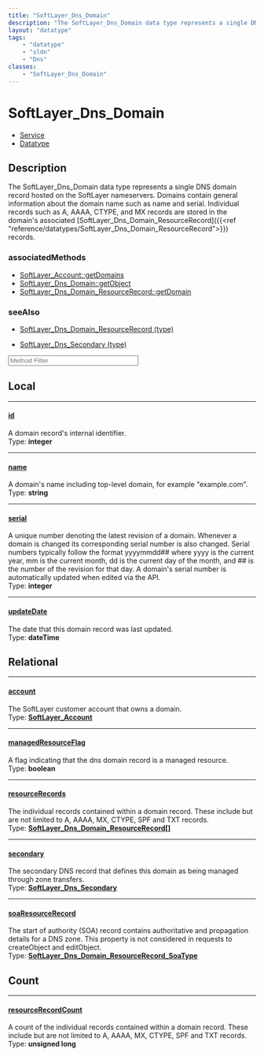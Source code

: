 ```yaml
---
title: "SoftLayer_Dns_Domain"
description: "The SoftLayer_Dns_Domain data type represents a single DNS domain record hosted on the SoftLayer nameservers. Domains co... "
layout: "datatype"
tags:
    - "datatype"
    - "sldn"
    - "Dns"
classes:
    - "SoftLayer_Dns_Domain"
---
```


# SoftLayer_Dns_Domain
<div id='service-datatype'>
    <ul id='sldn-reference-tabs'>
    <li id='service'> <a href='/reference/services/SoftLayer_Dns_Domain' >Service</a></li>    <li id='datatype'> <a href='/reference/datatypes/SoftLayer_Dns_Domain' >Datatype</a></li>
    </ul>
</div>

## Description 
The SoftLayer_Dns_Domain data type represents a single DNS domain record hosted on the SoftLayer nameservers. Domains contain general information about the domain name such as name and serial. Individual records such as A, AAAA, CTYPE, and MX records are stored in the domain's associated [SoftLayer_Dns_Domain_ResourceRecord]({{<ref "reference/datatypes/SoftLayer_Dns_Domain_ResourceRecord">}}) records. 


### associatedMethods

*  [SoftLayer_Account::getDomains](/reference/services/SoftLayer_Account/getDomains )
*  [SoftLayer_Dns_Domain::getObject](/reference/services/SoftLayer_Dns_Domain/getObject )
*  [SoftLayer_Dns_Domain_ResourceRecord::getDomain](/reference/services/SoftLayer_Dns_Domain_ResourceRecord/getDomain )



### seeAlso

* [SoftLayer_Dns_Domain_ResourceRecord (type)](/reference/datatypes/SoftLayer_Dns_Domain_ResourceRecord (type) )


* [SoftLayer_Dns_Secondary (type)](/reference/datatypes/SoftLayer_Dns_Secondary (type) )




<!-- Service Filer BEGIN -->
<div class="view-filters">
        <div class="clearfix">
            <div class="search-input-box">
                <input placeholder="Method Filter" onkeyup="titleSearch(inputId='prop-input', divId='properties', elementClass='prop-row')" 
                    type="text" id="prop-input" value="" size="30" maxlength="128" class="form-text">
            </div>
        </div>
</div>
<!-- Service Filer END -->

<div id="properties" class="content">
<div id="localProperties" class="prop-content" >

## Local
-----
[id]: #id
#### [id]
A domain record's internal identifier.  
<span class="type-label">Type: </span>**integer**

-----
[name]: #name
#### [name]
A domain's name including top-level domain, for example "example.com".  
<span class="type-label">Type: </span>**string**

-----
[serial]: #serial
#### [serial]
A unique number denoting the latest revision of a domain. Whenever a domain is changed its corresponding serial number is also changed. Serial numbers typically follow the format yyyymmdd## where yyyy is the current year, mm is the current month, dd is the current day of the month, and ## is the number of the revision for that day. A domain's serial number is automatically updated when edited via the API.   
<span class="type-label">Type: </span>**integer**

-----
[updateDate]: #updatedate
#### [updateDate]
The date that this domain record was last updated.  
<span class="type-label">Type: </span>**dateTime**

</div>
<!-- LOCAL PROPERTY END -->

<div id="relationalProperties"  class="prop-content" >

## Relational
-----
[account]: #account
#### [account]
The SoftLayer customer account that owns a domain.  
<span class="type-label">Type: </span>**<a href='/reference/datatypes/SoftLayer_Account'>SoftLayer_Account </a>**

-----
[managedResourceFlag]: #managedresourceflag
#### [managedResourceFlag]
A flag indicating that the dns domain record is a managed resource.  
<span class="type-label">Type: </span>**boolean**

-----
[resourceRecords]: #resourcerecords
#### [resourceRecords]
The individual records contained within a domain record. These include but are not limited to A, AAAA, MX, CTYPE, SPF and TXT records.  
<span class="type-label">Type: </span>**<a href='/reference/datatypes/SoftLayer_Dns_Domain_ResourceRecord'>SoftLayer_Dns_Domain_ResourceRecord[] </a>**

-----
[secondary]: #secondary
#### [secondary]
The secondary DNS record that defines this domain as being managed through zone transfers.  
<span class="type-label">Type: </span>**<a href='/reference/datatypes/SoftLayer_Dns_Secondary'>SoftLayer_Dns_Secondary </a>**

-----
[soaResourceRecord]: #soaresourcerecord
#### [soaResourceRecord]
The start of authority (SOA) record contains authoritative and propagation details for a DNS zone. This property is not considered in requests to createObject and editObject.  
<span class="type-label">Type: </span>**<a href='/reference/datatypes/SoftLayer_Dns_Domain_ResourceRecord_SoaType'>SoftLayer_Dns_Domain_ResourceRecord_SoaType </a>**


## Count

-----
[resourceRecordCount]: #resourcerecordcount
#### [resourceRecordCount]
A count of the individual records contained within a domain record. These include but are not limited to A, AAAA, MX, CTYPE, SPF and TXT records.   
<span class="type-label">Type: </span>**unsigned long**

</div>


